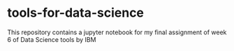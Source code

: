 # tools-for-data-science

This repository contains a jupyter notebook for my final assignment of week 6 of Data Science tools by IBM
